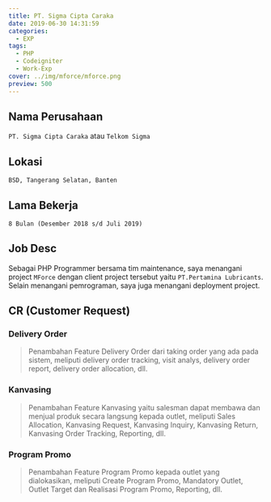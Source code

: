 ```yaml
---
title: PT. Sigma Cipta Caraka
date: 2019-06-30 14:31:59
categories:
  - EXP
tags:
  - PHP
  - Codeigniter
  - Work-Exp
cover: ../img/mforce/mforce.png
preview: 500
---
```


## Nama Perusahaan

`PT. Sigma Cipta Caraka` atau `Telkom Sigma`

## Lokasi

`BSD, Tangerang Selatan, Banten`

## Lama Bekerja

`8 Bulan (Desember 2018 s/d Juli 2019)`

## Job Desc

Sebagai PHP Programmer bersama tim maintenance, saya menangani project `MForce` dengan client project tersebut yaitu `PT.Pertamina Lubricants`. Selain menangani pemrograman, saya juga menangani deployment project.

## CR (Customer Request)

### Delivery Order

> Penambahan Feature Delivery Order dari taking order yang ada pada sistem, meliputi delivery order tracking, visit analys, delivery order report, delivery order allocation, dll.

### Kanvasing

> Penambahan Feature Kanvasing yaitu salesman dapat membawa dan menjual produk secara langsung kepada outlet, meliputi Sales Allocation, Kanvasing Request, Kanvasing Inquiry, Kanvasing Return, Kanvasing Order Tracking, Reporting, dll.

### Program Promo

> Penambahan Feature Program Promo kepada outlet yang dialokasikan, meliputi Create Program Promo, Mandatory Outlet, Outlet Target dan Realisasi Program Promo, Reporting, dll.
